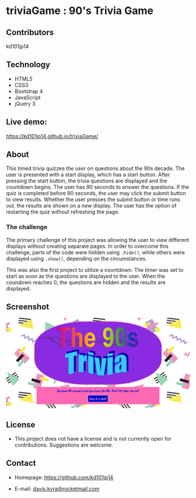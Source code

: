 # triviaGame : 90's Trivia Game

## Contributors

kd101jp14

## Technology

* HTML5
* CSS3
* Bootstrap 4
* JavaScript
* jQuery 3

## Live demo:
https://kd101jp14.github.io/triviaGame/

## About

This timed trivia quizzes the user on questions about the 90s decade. The user is presented with a start display, which has a start button. After pressing the start button, the trivia questions are displayed and the countdown begins. The user has 90 seconds to answer the questions. If the quiz is completed before 90 seconds, the user may click the submit button to view results. Whether the user presses the submit button or time runs out, the results are shown on a new display. The user has the option of restarting the quiz without refreshing the page.

### The challenge

The primary challenge of this project was allowing the user to view different displays without creating separate pages.
In order to overcome this challenge, parts of the code were hidden using `.hide()`, while others were displayed using `.show()`, depending on the circumstances.

This was also the first project to utilize a countdown. The timer was set to start as soon as the questions are displayed to the user. When the coundown reaches 0, the questions are hidden and the results are displayed.

## Screenshot
![Trivia Screenshot](assets/images/triviaScreenshot.png)

## License

* This project does not have a license and is not currently open for contributions. Suggestions are welcome.

## Contact

* Homepage:  https://github.com/kd101jp14

* E-mail: davis.kyra@rocketmail.com
